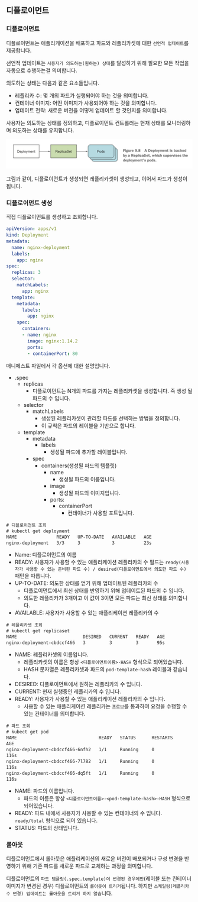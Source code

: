 ## 디플로이먼트

### 디플로이먼트
디플로이먼트는 애플리케이션을 배포하고 파드와 레플리카셋에 대한 `선언적 업데이트`를 제공합니다.

선언적 업데이트는 `사용자가 의도하는(원하는) 상태`를 달성하기 위해 필요한 모든 작업을 자동으로 수행하는걸 의미합니다.

의도하는 상태는 다음과 같은 요소들입니다.
- 레플리카 수: 몇 개의 파드가 실행되어야 하는 것을 의미합니다.
- 컨테이너 이미지: 어떤 이미지가 사용되어야 하는 것을 의미합니다.
- 업데이트 전략: 새로운 버전을 어떻게 업데이트 할 것인지를 의미합니다.

사용자는 의도하는 상태를 정의하고, 디플로이먼트 컨트롤러는 현재 상태를 모니터링하며 의도하는 상태를 유지합니다.

![image](./images/deployment-image.png)

그림과 같이, 디플로이먼트가 생성되면 레플리카셋이 생성되고, 이어서 파드가 생성이 됩니다.

### 디플로이먼트 생성
직접 디플로이먼트를 생성하고 조회합니다.

```YAML
apiVersion: apps/v1
kind: Deployment
metadata:
  name: nginx-deployment
  labels:
    app: nginx
spec:
  replicas: 3
  selector:
    matchLabels:
      app: nginx
  template:
    metadata:
      labels:
        app: nginx
    spec:
      containers:
      - name: nginx
        image: nginx:1.14.2
        ports:
        - containerPort: 80
```
매니페스트 파일에서 각 옵션에 대한 설명입니다.

- .spec
  - replicas
    - 디플로이먼트는 N개의 파드를 가지는 레플리카셋을 생성합니다. 즉 생성 될 파드의 수 입니다.
  - selector
    - matchLabels
      - 생성된 레플리카셋이 관리할 파드를 선택하는 방법을 정의합니다.
      - 이 규칙은 파드의 레이블을 기반으로 합니다.
  - template
    - metadata
      - labels
        - 생성될 파드에 추가할 레이블입니다.
    - spec
      - containers(생성될 파드의 템플릿)
        - name
          - 생성될 파드의 이름입니다.
        - image
          - 생성될 파드의 이미지입니다.
        - ports:
          - containerPort
            - 컨테이너가 사용할 포트입니다.


```
# 디플로이먼트 조회
# kubectl get deployment
NAME               READY   UP-TO-DATE   AVAILABLE   AGE
nginx-deployment   3/3     3            3           23s
```
- Name: 디플로이먼트의 이름
- READY: 사용자가 사용할 수 있는 애플리케이션 레플리카의 수 필드는 `ready(사용자가 사용할 수 있는 준비된 파드 수) / desired(디플로이먼트에서 의도한 파드 수)` 패턴을 따릅니다.
- UP-TO-DATE: 의도한 상태를 얻기 위해 업데이트된 레플리카의 수
  - 디플로이먼트에서 최신 상태를 반영하기 위해 업데이트된 파드의 수 입니다.
  - 의도한 레플리카가 3개이고 이 값이 3이면 모든 파드는 최신 상태를 의미합니다.
- AVAILABLE: 사용자가 사용할 수 있는 애플리케이션 레플리카의 수

```
# 레플리카셋 조회
# kubectl get replicaset
NAME                         DESIRED   CURRENT   READY   AGE
nginx-deployment-cbdccf466   3         3         3       95s
```
- NAME: 레플리카셋의 이름입니다.
  - 레플리카셋의 이름은 항상 `<디플로이먼트이름>-HASH` 형식으로 되어있습니다.
  - HASH 문자열은 레플리카셋과 파드의 `pod-template-hash` 레이블과 같습니다.
- DESIRED: 디플로이먼트에서 원하는 레플리카의 수 입니다.
- CURRENT: 현재 실행중인 레플리카의 수 입니다.
- READY: 사용자가 사용할 수 있는 애플리케이션 레플리카의 수 입니다.
  - 사용할 수 있는 애플리케이션 레플리카는 `프로브`를 통과하여 요청을 수행할 수 있는 컨테이너를 의미합니다.

```
# 파드 조회
# kubect get pod
NAME                               READY   STATUS      RESTARTS          AGE
nginx-deployment-cbdccf466-6nfh2   1/1     Running     0                 116s
nginx-deployment-cbdccf466-7l782   1/1     Running     0                 116s
nginx-deployment-cbdccf466-dq5ft   1/1     Running     0                 116s
```
- NAME: 파드의 이름입니다.
  - 파드의 이름은 항상 `<디플로이먼트이름>-<pod-template-hash>-HASH` 형식으로 되어있습니다.
- READY: 파드 내에서 사용자가 사용할 수 있는 컨테이너의 수 입니다. `ready/total` 형식으로 되어 있습니다.
- STATUS: 파드의 상태입니다.

### 롤아웃
디플로이먼트에서 롤아웃은 애플리케이션의 새로운 버전이 배포되거나 구성 변경을 반영하기 위해 기존 파드를 새로운 파드로 교체하는 과정을 의미합니다. 

디플로이먼트의 `파드 템플릿(.spec.template)이 변경된 경우에만`(레이블 또는 컨테이너 이미지가 변경된 경우) 디플로이먼트의 `롤아웃이 트리거`됩니다. 하지만 `스케일링(레플리카 수 변경) 업데이트는 롤아웃을 트리거 하지 않습`니다.


